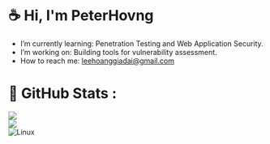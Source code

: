 # ☕️ Hi, I'm PeterHovng
- I’m currently learning: Penetration Testing and Web Application Security.
- I’m working on: Building tools for vulnerability assessment.
- How to reach me: leehoanggiadai@gmail.com
# 🍪 GitHub Stats :
![](https://github-readme-stats.vercel.app/api?username=PeterHovng&theme=dark&hide_border=false&include_all_commits=false&count_private=false)<br/>
![](https://github-readme-streak-stats.herokuapp.com/?user=PeterHovng&theme=dark&hide_border=false)<br/>
![Linux](https://img.shields.io/badge/-Linux-FCC624?logo=linux&logoColor=black)
